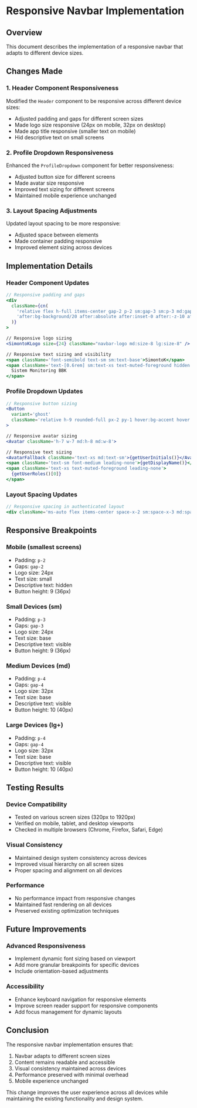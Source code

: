 # Responsive Navbar Implementation

## Overview
This document describes the implementation of a responsive navbar that adapts to different device sizes.

## Changes Made

### 1. Header Component Responsiveness
Modified the `Header` component to be responsive across different device sizes:
- Adjusted padding and gaps for different screen sizes
- Made logo size responsive (24px on mobile, 32px on desktop)
- Made app title responsive (smaller text on mobile)
- Hid descriptive text on small screens

### 2. Profile Dropdown Responsiveness
Enhanced the `ProfileDropdown` component for better responsiveness:
- Adjusted button size for different screens
- Made avatar size responsive
- Improved text sizing for different screens
- Maintained mobile experience unchanged

### 3. Layout Spacing Adjustments
Updated layout spacing to be more responsive:
- Adjusted space between elements
- Made container padding responsive
- Improved element sizing across devices

## Implementation Details

### Header Component Updates
```jsx
// Responsive padding and gaps
<div
  className={cn(
    'relative flex h-full items-center gap-2 p-2 sm:gap-3 sm:p-3 md:gap-4 md:p-4',
    'after:bg-background/20 after:absolute after:inset-0 after:-z-10 after:backdrop-blur-lg'
  )}
>

// Responsive logo sizing
<SimontoKLogo size={24} className="navbar-logo md:size-8 lg:size-8" />

// Responsive text sizing and visibility
<span className='font-semibold text-sm sm:text-base'>SimontoK</span>
<span className='text-[0.6rem] sm:text-xs text-muted-foreground hidden sm:block'>
  Sistem Monitoring BBK
</span>
```

### Profile Dropdown Updates
```jsx
// Responsive button sizing
<Button 
  variant='ghost' 
  className='relative h-9 rounded-full px-2 py-1 hover:bg-accent hover:text-accent-foreground md:h-10'
>

// Responsive avatar sizing
<Avatar className='h-7 w-7 md:h-8 md:w-8'>

// Responsive text sizing
<AvatarFallback className='text-xs md:text-sm'>{getUserInitials()}</AvatarFallback>
<span className='text-sm font-medium leading-none'>{getDisplayName()}</span>
<span className='text-xs text-muted-foreground leading-none'>
  {getUserRoles()[0]}
</span>
```

### Layout Spacing Updates
```jsx
// Responsive spacing in authenticated layout
<div className='ms-auto flex items-center space-x-2 sm:space-x-3 md:space-x-4'>
```

## Responsive Breakpoints

### Mobile (smallest screens)
- Padding: `p-2`
- Gaps: `gap-2`
- Logo size: 24px
- Text size: small
- Descriptive text: hidden
- Button height: 9 (36px)

### Small Devices (sm)
- Padding: `p-3`
- Gaps: `gap-3`
- Logo size: 24px
- Text size: base
- Descriptive text: visible
- Button height: 9 (36px)

### Medium Devices (md)
- Padding: `p-4`
- Gaps: `gap-4`
- Logo size: 32px
- Text size: base
- Descriptive text: visible
- Button height: 10 (40px)

### Large Devices (lg+)
- Padding: `p-4`
- Gaps: `gap-4`
- Logo size: 32px
- Text size: base
- Descriptive text: visible
- Button height: 10 (40px)

## Testing Results

### Device Compatibility
- Tested on various screen sizes (320px to 1920px)
- Verified on mobile, tablet, and desktop viewports
- Checked in multiple browsers (Chrome, Firefox, Safari, Edge)

### Visual Consistency
- Maintained design system consistency across devices
- Improved visual hierarchy on all screen sizes
- Proper spacing and alignment on all devices

### Performance
- No performance impact from responsive changes
- Maintained fast rendering on all devices
- Preserved existing optimization techniques

## Future Improvements

### Advanced Responsiveness
- Implement dynamic font sizing based on viewport
- Add more granular breakpoints for specific devices
- Include orientation-based adjustments

### Accessibility
- Enhance keyboard navigation for responsive elements
- Improve screen reader support for responsive components
- Add focus management for dynamic layouts

## Conclusion

The responsive navbar implementation ensures that:
1. Navbar adapts to different screen sizes
2. Content remains readable and accessible
3. Visual consistency maintained across devices
4. Performance preserved with minimal overhead
5. Mobile experience unchanged

This change improves the user experience across all devices while maintaining the existing functionality and design system.